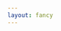 ```yaml
---
layout: fancy
---
```

<script>
var container = d3.select('body')
  .append('div')
  .attr('class', 'container')
  .style({background: 'yellow'})
  .html("{{ page }}")
</script>
